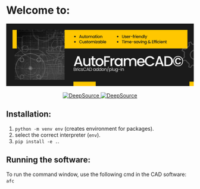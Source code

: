 # Welcome to:

<p align="center">
  <a href="https://illyrius.me/AutoFrameCAD">
    <img src="https://github.com/illyrius666/illyrius666/blob/master/images/AutoFrameCAD.png" alt="AutoFrameCAD">
  </a>
</p>
<p align="center">
  <a href="https://app.deepsource.com/gh/illyrius666/AutoFrameCAD/?ref=repository-badge}">
    <img src="https://app.deepsource.com/gh/illyrius666/AutoFrameCAD.svg/?label=active+issues&show_trend=true&token=gg3m5X6BzRWozQJG-KF3tijs" alt="DeepSource">
    <img src="https://app.deepsource.com/gh/illyrius666/AutoFrameCAD.svg/?label=resolved+issues&show_trend=true&token=gg3m5X6BzRWozQJG-KF3tijs" alt="DeepSource">
  </a>
</p>

## Installation:

1.  `python -m venv env` (creates environment for packages).
2.  select the correct interpreter (`env`).
3.  `pip install -e .`.

## Running the software:

To run the command window, use the following cmd in the CAD software: `afc`
